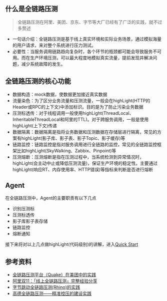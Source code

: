 ## 什么是全链路压测
> 全链路压测在阿里、美团、京东、字节等大厂已经有了广泛的实践，就不过多赘述
* 一句话介绍：全链路压测是基于线上真实环境和实际业务场景，通过模拟海量的用户请求，来对整个系统进行压力测试。
* 必要性：当服务调用链路趋向复杂时，各个环节的瓶颈都可能会导致服务不可用。而在生产环境压测，可以最大程度地模拟真实流量，提前发现并解决问题，减少系统故障的发生。

## 全链路压测的核心功能
* 数据构造：mock数据，使数据更加接近真实数据
* 流量染色：为了区分业务流量和压测流量，一般会在highLight(HTTP的Header或RPC的上下文)中添加标识。目的是为了防止污染业务数据
* 压测标透传：对于线程调用一般使用highLight(ThreadLocal、InheritableThreadLocal和阿里的TTL)。对于跨服务调用，一般是使用highLight(上下文)传递
* 数据隔离：数据隔离是指将业务数据和压测数据在存储层进行隔离，常见的方案有highLight(影子库、影子表、影子Topic、影子缓存)等
* 链路监控：链路监控是指对服务调用进行全链路的监控，常见的全链路监控框架比如highLight(SkyWalking、Zabbix、Pinpoint)等
* 压测熔断：压测熔断是指在压测过程中，当系统检测到异常情况时，highLight(会主动中止或降低压测流量)，保证生产环境的稳定性。主要通过highLight(响应RT、内存使用率、HTTP错误)等指标来判断是否进行熔断

## Agent
在全链路压测中，Agent的主要职责有以下几点
* 识别压测标
* 压测标透传
* 影子库影子表存储
* 链路监控
* 熔断通知
  
接下来将对以上几点做highLight(代码级别)的讲解，进入[Quick Start](/stress_testing_agent/md/quick_start.md)


## 参考资料
* [全链路压测平台（Quake）在美团中的实践](https://zhuanlan.zhihu.com/p/45090598)
* [阿里双11：「线上全链路压测」完整经验分享](https://cloud.tencent.com/developer/article/1825854)
* [字节跳动全链路压测(Rhino)的实践](https://juejin.cn/post/6882548316463169543?searchId=20241204170250B3A1693184E63B92947B)
* [高德全链路压测——精准控压的建设实践](https://juejin.cn/post/6897098266250903560?searchId=20241204170250B3A1693184E63B92947B)



